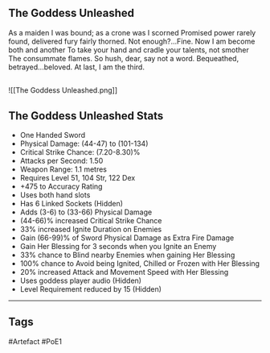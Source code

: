 ## The Goddess Unleashed
As a maiden I was bound; as a crone was I scorned
Promised power rarely found, delivered fury fairly thorned.
Not enough?...Fine. Now I am become both and another
To take your hand and cradle your talents, not smother
The consummate flames. So hush, dear, say not a word.
Bequeathed, betrayed...beloved. At last, I am the third.
##
![[The Goddess Unleashed.png]]
## The Goddess Unleashed Stats
- One Handed Sword
- Physical Damage: (44-47) to (101-134)
- Critical Strike Chance: (7.20-8.30)%
- Attacks per Second: 1.50
- Weapon Range: 1.1 metres
- Requires Level 51, 104 Str, 122 Dex
- +475 to Accuracy Rating
- Uses both hand slots
- Has 6 Linked Sockets (Hidden)
- Adds (3-6) to (33-66) Physical Damage
- (44-66)% increased Critical Strike Chance
- 33% increased Ignite Duration on Enemies
- Gain (66-99)% of Sword Physical Damage as Extra Fire Damage
- Gain Her Blessing for 3 seconds when you Ignite an Enemy
- 33% chance to Blind nearby Enemies when gaining Her Blessing
- 100% chance to Avoid being Ignited, Chilled or Frozen with Her Blessing
- 20% increased Attack and Movement Speed with Her Blessing
- Uses goddess player audio (Hidden)
- Level Requirement reduced by 15 (Hidden)


---
## Tags
#Artefact
#PoE1